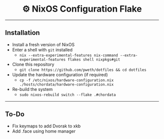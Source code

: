 <div align="center">
	<h1>⚙️ NixOS Configuration Flake</h1>
</div>

---

## Installation

- Install a fresh version of NixOS
- Enter a shell with `git` installed
  - `nix --extra-experimental-features nix-command --extra-experimental-features flakes shell nixpkgs#git`
- Clone this repository
  - `git clone https://github.com/pweth/dotfiles && cd dotfiles`
- Update the hardware configuration (if required)
  - `cp -f /etc/nixos/hardware-configuration.nix ./hosts/chordata/hardware-configuration.nix`
- Re-build the system
  - `sudo nixos-rebuild switch --flake .#chordata`

---

## To-Do

- Fix keymaps to add Dvorak to xkb
- Add .face using home manager
